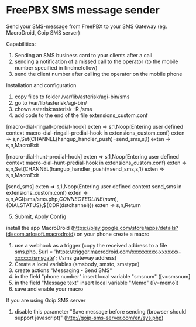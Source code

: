 # FreePBX SMS message sender
Send your SMS-message from FreePBX to your SMS Gateway (eg. MacroDroid, Goip SMS server)

Capabilities:
1. Sending an SMS business card to your clients after a call
2. sending a notification of a missed call to the operator (to the mobile number specified in findmefollow)
3. send the client number after calling the operator on the mobile phone

Installation and configuration

1. copy files to folder /var/lib/asterisk/agi-bin/sms
2. go to /var/lib/asterisk/agi-bin/
3. chown asterisk:asterisk -R /sms
4. add code to the end of the file extensions_custom.conf 

[macro-dial-ringall-predial-hook]
exten => s,1,Noop(Entering user defined context macro-dial-ringall-predial-hook in extensions_custom.conf)
exten => s,n,Set(CHANNEL(hangup_handler_push)=send_sms,s,1)
exten => s,n,MacroExit

[macro-dial-hunt-predial-hook]
exten => s,1,Noop(Entering user defined context macro-dial-hunt-predial-hook in extensions_custom.conf)
exten => s,n,Set(CHANNEL(hangup_handler_push)=send_sms,s,1)
exten => s,n,MacroExit

[send_sms]
exten => s,1,Noop(Entering user defined context send_sms in extensions_custom.conf)
exten => s,n,AGI(sms/sms.php,${CONNECTEDLINE(num)},${DIALSTATUS},${CDR(dstchannel)})
exten => s,n,Return

5. Submit, Apply Config


install the app MacroDroid (https://play.google.com/store/apps/details?id=com.arlosoft.macrodroid) on your phone 
create a macro 

1. use a webhook as a trigger (copy the received address to a file sms.php, $url = 'https://trigger.macrodroid.com/xxxxxxxxx-xxxxxxx-xxxxxx/smsgate'; //sms gateway address)
2. Create a local variables (smsbody, smsto, smstype)
3. create actions "Messaging - Send SMS" 
4. in the field "phone number" insert local variable "smsnum" ([v=smsnum]
5. in the field "Message text" insert local variable "Memo" ([v=memo])
6. save and enable your macro


If you are using Goip SMS server
1. disable this parameter  "Save message before sending (browser should support javascript)" (http://goip-sms-server.com/en/sys.php)
